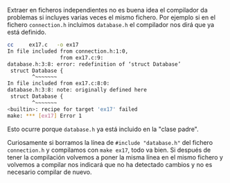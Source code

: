 Extraer en ficheros independientes no es buena idea el compilador da problemas si
incluyes varias veces el mismo fichero. Por ejemplo si en el fichero `connection.h`
incluimos `database.h`  el compilador nos dirá que ya está definido.

```bash
cc     ex17.c   -o ex17
In file included from connection.h:1:0,
                 from ex17.c:9:
database.h:3:8: error: redefinition of ‘struct Database’
 struct Database {
        ^~~~~~~~
In file included from ex17.c:8:0:
database.h:3:8: note: originally defined here
 struct Database {
        ^~~~~~~~
<builtin>: recipe for target 'ex17' failed
make: *** [ex17] Error 1
```

Esto ocurre porque `database.h` ya está incluido en la "clase padre".

Curiosamente si borramos la línea de `#include "database.h"` del fichero `connection.h`
y compilamos con `make ex17`, todo va bien. Si después de tener la compilación
volvemos a poner la misma línea en el mismo fichero y volvemos a compilar nos
indicará que no ha detectado cambios y no es necesario compilar de nuevo. 

